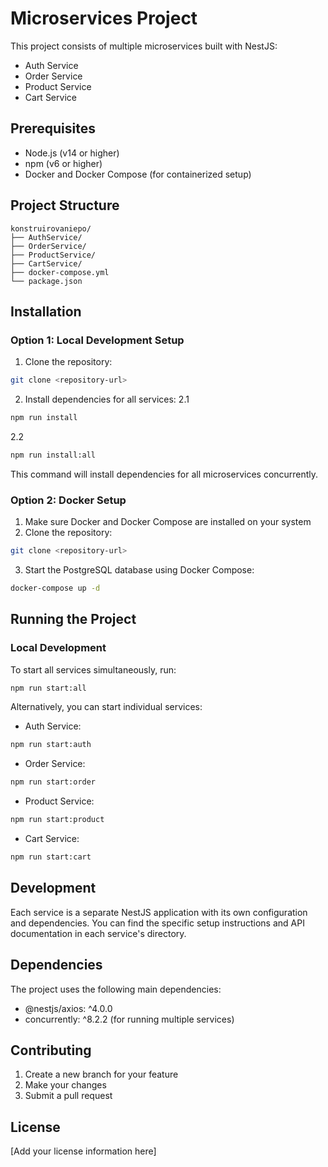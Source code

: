 # Microservices Project

This project consists of multiple microservices built with NestJS:
- Auth Service
- Order Service
- Product Service
- Cart Service

## Prerequisites

- Node.js (v14 or higher)
- npm (v6 or higher)
- Docker and Docker Compose (for containerized setup)

## Project Structure

```
konstruirovaniepo/
├── AuthService/
├── OrderService/
├── ProductService/
├── CartService/
├── docker-compose.yml
└── package.json
```

## Installation

### Option 1: Local Development Setup

1. Clone the repository:
```bash
git clone <repository-url>
```

2. Install dependencies for all services:
  2.1 
  ```bash
  npm run install
  ```
  
  2.2
  ```bash
  npm run install:all
  ```

This command will install dependencies for all microservices concurrently.

### Option 2: Docker Setup

1. Make sure Docker and Docker Compose are installed on your system
2. Clone the repository:
```bash
git clone <repository-url>

```

3. Start the PostgreSQL database using Docker Compose:
```bash
docker-compose up -d
```

## Running the Project

### Local Development

To start all services simultaneously, run:
```bash
npm run start:all
```

Alternatively, you can start individual services:

- Auth Service:
```bash
npm run start:auth
```

- Order Service:
```bash
npm run start:order
```

- Product Service:
```bash
npm run start:product
```

- Cart Service:
```bash
npm run start:cart
```

## Development

Each service is a separate NestJS application with its own configuration and dependencies. You can find the specific setup instructions and API documentation in each service's directory.

## Dependencies

The project uses the following main dependencies:
- @nestjs/axios: ^4.0.0
- concurrently: ^8.2.2 (for running multiple services)

## Contributing

1. Create a new branch for your feature
2. Make your changes
3. Submit a pull request

## License

[Add your license information here] 